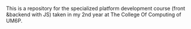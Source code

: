 This is a repository for the specialized platform development course (front &backend with JS) taken in my 2nd year at The College Of Computing of UM6P.
